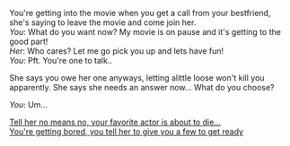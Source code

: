 You're getting into the movie when you get a call from your bestfriend, she's saying to leave the movie and come join her.  
_You_: What do you want now? My movie is on pause and it's getting to the good part!  
_Her_: Who cares? Let me go pick you up and lets have fun!  
_You_: Pft. You're one to talk..  

She says you owe her one anyways, letting alittle loose won't kill you apparently. She says she needs an answer now... What do you choose?  

_You_: Um...
  
  [Tell her no means no, your favorite actor is about to die...](denyInvite.md)  
  [You're getting bored, you tell her to give you a few to get ready](acceptinvite.md)